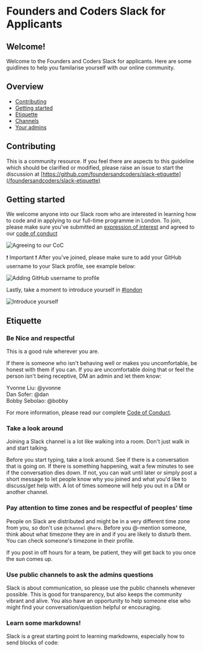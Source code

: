 # Founders and Coders Slack for Applicants 

## Welcome!

Welcome to the Founders and Coders Slack for applicants. Here are some guidlines to help you familarise yourself with our online community. 

## Overview

* [Contributing](#contributing)
* [Getting started](#getting-started)
* [Etiquette](#etiquette)
* [Channels](#channels)
* [Your admins](#your-admins)


## Contributing 

This is a community resource. If you feel there are aspects to this guideline which should be clarified or modified, please raise an issue to start the discussion at [https://github.com/foundersandcoders/slack-etiquette](/foundersandcoders/slack-etiquette)

## Getting started 

We welcome anyone into our Slack room who are interested in learning how to code and in applying to our full-time programme in London. To join, please make sure you've submitted an [expression of interest]() and agreed to our [code of conduct]()

![Agreeing to our CoC](https://user-images.githubusercontent.com/22013117/72914439-9aa11e00-3d36-11ea-8eb6-87c8bcbb6525.gif)

:exclamation: Important :exclamation: After you've joined, please make sure to add your GitHub username to your Slack profile, see example below: 

![Adding GitHub username to profile](https://user-images.githubusercontent.com/22013117/72907804-6cb6dc00-3d2c-11ea-8bf4-1d293bdbc370.gif)

Lastly, take a moment to introduce yourself in [#london](https://founders-coders-apply.slack.com/messages/london/)

![Introduce yourself](https://user-images.githubusercontent.com/22013117/72999724-aef91f80-3df7-11ea-9f2d-b54d77b10140.gif)

## Etiquette 

### Be Nice and respectful 

This is a good rule wherever you are. 

If there is someone who isn't behaving well or makes you uncomfortable, be honest with them if you can.
If you are uncomfortable doing that or feel the person isn't being receptive, DM an admin and let them know:

Yvonne Liu: @yvonne  
Dan Sofer: @dan  
Bobby Sebolao: @bobby

For more information, please read our complete [Code of Conduct](https://github.com/SparkPost/sparkpost.github.io/blob/develop/CodeofConduct.md).

### Take a look around

Joining a Slack channel is a lot like walking into a room. Don't just walk in and start talking.

Before you start typing, take a look around. See if there is a conversation that is going on.
If there is something happening, wait a few minutes to see if the conversation dies down. If not,
you can wait until later or simply post a short message to let people know why you joined and what you'd like
to discuss/get help with. A lot of times someone will help you out in a DM or another channel.


### Pay attention to time zones and be respectful of peoples' time

People on Slack are distributed and might be in a very different time zone from you, so don't use `@channel`
`@here`. Before you @-mention someone, think about what timezone they are in and if you are likely to disturb them.
You can check someone's timezone in their profile.

If you post in off hours for a team, be patient, they will get back to you once the sun comes up.

### Use public channels to ask the admins questions

Slack is about communication, so please use the public channels whenever possible. This is good for transparency,
but also keeps the community vibrant and alive. You also have an opportunity to help someone else who might find your conversation/question helpful or encouraging.

<!-- ### Asking for Help

If you join a channel or team looking for help, keep a few things in mind:

* State your problem clearly and succinctly, including what you've already tried
* Be patient and polite
* Don't expect someone to do you work for you. They may just point you in the right direction.

Most people are helping you because they want to, not because they have to, so being polite goes a long way! -->

### Learn some markdowns! 

Slack is a great starting point to learning markdowns, especially how to send blocks of code: 

